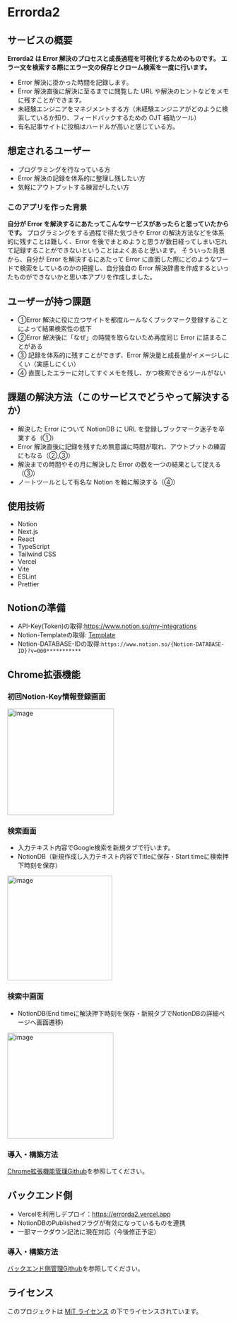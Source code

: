 # Errorda2

## サービスの概要

**Errorda2 は Error 解決のプロセスと成長過程を可視化するためのものです。**
**エラー文を検索する際にエラー文の保存とクローム検索を一度に行います。**

- Error 解決に掛かった時間を記録します。
- Error 解決直後に解決に至るまでに閲覧した URL や解決のヒントなどをメモに残すことができます。
- 未経験エンジニアをマネジメントする方（未経験エンジニアがどのように検索しているか知り、フィードバックするための OJT 補助ツール）
- 有名記事サイトに投稿はハードルが高いと感じている方。

## 想定されるユーザー

- プログラミングを行なっている方
- Error 解決の記録を体系的に整理し残したい方
- 気軽にアウトプットする練習がしたい方

### このアプリを作った背景

**自分が Error を解決するにあたってこんなサービスがあったらと思っていたからです。** プログラミングをする過程で得た気づきや Error の解決方法などを体系的に残すことは難しく、Error を後でまとめようと思うが数日経ってしまい忘れて記録することができないということはよくあると思います。
そういった背景から、自分が Error を解決するにあたって Error に直面した際にどのようなワードで検索をしているのかの把握し、自分独自の Error 解決辞書を作成するといったものができないかと思い本アプリを作成しました。

## ユーザーが持つ課題

- ①Error 解決に役に立つサイトを都度ルールなくブックマーク登録することによって結果検索性の低下
- ②Error 解決後に「なぜ」の時間を取らないため再度同じ Error に詰まることがある
- ③ 記録を体系的に残すことができず、Error 解決量と成長量がイメージしにくい（実感しにくい）
- ④ 直面したエラーに対してすぐメモを残し、かつ検索できるツールがない

## 課題の解決方法（このサービスでどうやって解決するか）

- 解決した Error について NotionDB に URL を登録しブックマーク迷子を卒業する（①）
- Error 解決直後に記録を残すため無意識に時間が取れ、アウトプットの練習にもなる（②,③）
- 解決までの時間やその月に解決した Error の数を一つの結果として捉える（③）
- ノートツールとして有名な Notion を軸に解決する（④）

## 使用技術

- Notion
- Next.js
- React
- TypeScript
- Tailwind CSS
- Vercel
- Vite
- ESLint
- Prettier

## Notionの準備

- API-Key(Token)の取得:https://www.notion.so/my-integrations
- Notion-Templateの取得: [Template](https://honored-motion-55e.notion.site/129eaa80727680f19b06d02621f24066?v=129eaa807276819899ee000c30bb0f5b&pvs=4)
- Notion-DATABASE-IDの取得:`https://www.notion.so/{Notion-DATABASE-ID}?v=000***********`

## Chrome拡張機能

### 初回Notion-Key情報登録画面
<img width="241" alt="image" src="https://github.com/user-attachments/assets/c2627d18-d30c-474f-ad49-eee7a4d60fee">

### 検索画面
- 入力テキスト内容でGoogle検索を新規タブで行います。
- NotionDB（新規作成し入力テキスト内容でTitleに保存・Start timeに検索押下時刻を保存）
<img width="237" alt="image" src="https://github.com/user-attachments/assets/d8f51e30-5b06-4e5b-bf2c-cf5a32007f81">

### 検索中画面
- NotionDB(End timeに解決押下時刻を保存・新規タブでNotionDBの詳細ページへ画面遷移)
<img width="240" alt="image" src="https://github.com/user-attachments/assets/4930cc5e-ae13-49d2-a4d9-13e0b8e61ba5">

### 導入・構築方法
[Chrome拡張機能管理Github](https://github.com/nachi739/errorda2_chrome_extensions/tree/main)を参照してください。

## バックエンド側
- Vercelを利用しデプロイ：https://errorda2.vercel.app
- NotionDBのPublishedフラグが有効になっているものを連携
- 一部マークダウン記法に現在対応（今後修正予定）

### 導入・構築方法
[バックエンド側管理Github](https://github.com/nachi739/errorda2_next.js)を参照してください。

## ライセンス

このプロジェクトは [MIT ライセンス](./LICENSE) の下でライセンスされています。
